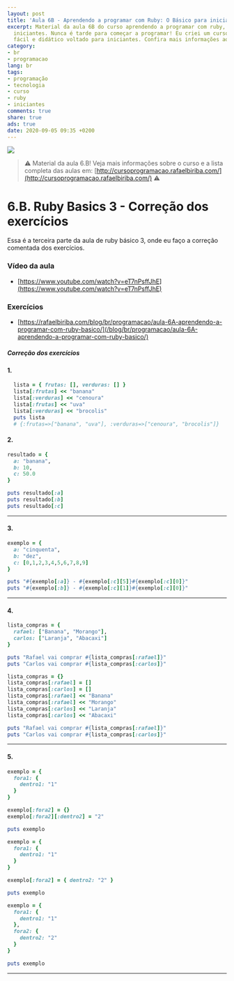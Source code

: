```yaml
---
layout: post
title: 'Aula 6B - Aprendendo a programar com Ruby: O Básico para iniciantes'
excerpt: Material da aula 6B do curso aprendendo a programar com ruby, o básico para
  iniciantes. Nunca é tarde para começar a programar! Eu criei um curso gratuito,
  fácil e didático voltado para iniciantes. Confira mais informações aqui nessa publicação.
category:
- br
- programacao
lang: br
tags:
- programação
- tecnologia
- curso
- ruby
- iniciantes
comments: true
share: true
ads: true
date: 2020-09-05 09:35 +0200
---
```

![](/blog/images/curso_ruby_basico/banner-curso-ruby-6B.jpg)

> :warning: Material da aula 6.B! Veja mais informações sobre o curso e a lista completa das aulas em: [http://cursoprogramacao.rafaelbiriba.com/](http://cursoprogramacao.rafaelbiriba.com/) :warning:

# 6.B. Ruby Basics 3 - Correção dos exercícios

Essa é a terceira parte da aula de ruby básico 3, onde eu faço a correção comentada dos exercícios.


### Vídeo da aula

- [https://www.youtube.com/watch?v=eT7nPsffJhE](https://www.youtube.com/watch?v=eT7nPsffJhE)

### Exercícios

- [https://rafaelbiriba.com/blog/br/programacao/aula-6A-aprendendo-a-programar-com-ruby-basico/](/blog/br/programacao/aula-6A-aprendendo-a-programar-com-ruby-basico/)


##### Correção dos exercícios

#### 1.

```ruby
  lista = { frutas: [], verduras: [] }
  lista[:frutas] << "banana"
  lista[:verduras] << "cenoura"
  lista[:frutas] << "uva"
  lista[:verduras] << "brocolis"
  puts lista
  # {:frutas=>["banana", "uva"], :verduras=>["cenoura", "brocolis"]}
```

#### 2.

```ruby
resultado = {
  a: "banana",
  b: 10,
  c: 50.0
}

puts resultado[:a]
puts resultado[:b]
puts resultado[:c]
```

---

#### 3.

```ruby
exemplo = {
  a: "cinquenta",
  b: "dez",
  c: [0,1,2,3,4,5,6,7,8,9]
}

puts "#{exemplo[:a]} - #{exemplo[:c][5]}#{exemplo[:c][0]}"
puts "#{exemplo[:b]} - #{exemplo[:c][1]}#{exemplo[:c][0]}"

```

---

#### 4.

```ruby
lista_compras = {
  rafael: ["Banana", "Morango"],
  carlos: ["Laranja", "Abacaxi"]
}

puts "Rafael vai comprar #{lista_compras[:rafael]}"
puts "Carlos vai comprar #{lista_compras[:carlos]}"
```

```ruby
lista_compras = {}
lista_compras[:rafael] = []
lista_compras[:carlos] = []
lista_compras[:rafael] << "Banana"
lista_compras[:rafael] << "Morango"
lista_compras[:carlos] << "Laranja"
lista_compras[:carlos] << "Abacaxi"

puts "Rafael vai comprar #{lista_compras[:rafael]}"
puts "Carlos vai comprar #{lista_compras[:carlos]}"
```

---

#### 5.

```ruby
exemplo = {
  fora1: {
    dentro1: "1"
  }
}

exemplo[:fora2] = {}
exemplo[:fora2][:dentro2] = "2"

puts exemplo
```

```ruby
exemplo = {
  fora1: {
    dentro1: "1"
  }
}

exemplo[:fora2] = { dentro2: "2" }

puts exemplo
```

```ruby
exemplo = {
  fora1: {
    dentro1: "1"
  },
  fora2: {
    dentro2: "2"
  }
}

puts exemplo
```

---
